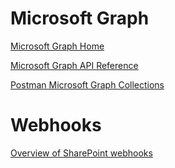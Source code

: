 # Microsoft Graph

[Microsoft Graph Home](https://developer.microsoft.com/en-us/graph)

[Microsoft Graph API Reference](https://developer.microsoft.com/en-us/graph/docs/concepts/overview)

[Postman Microsoft Graph Collections](https://github.com/microsoftgraph/microsoftgraph-postman-collections)

# Webhooks

[Overview of SharePoint webhooks](https://docs.microsoft.com/en-us/sharepoint/dev/apis/webhooks/overview-sharepoint-webhooks)
